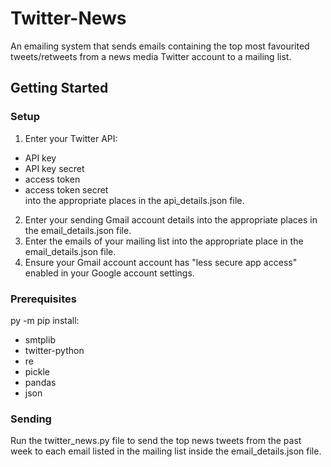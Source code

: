 # Twitter-News

An emailing system that sends emails containing the top most favourited tweets/retweets from a news media Twitter account to a mailing list.

## Getting Started
### Setup
1. Enter your Twitter API:
- API key
- API key secret
- access token
- access token secret     
into the appropriate places in the api_details.json file.
2. Enter your sending Gmail account details into the appropriate places in the email_details.json file.
3. Enter the emails of your mailing list into the appropriate place in the email_details.json file. 
4. Ensure your Gmail account account has "less secure app access" enabled in your Google account settings.

### Prerequisites
py -m pip install:
- smtplib
- twitter-python
- re
- pickle
- pandas
- json

### Sending
Run the twitter_news.py file to send the top news tweets from the past week to each email listed in the mailing list inside the email_details.json file.
